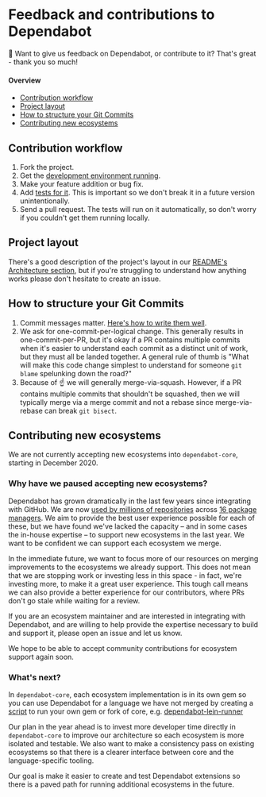 # Feedback and contributions to Dependabot

👋 Want to give us feedback on Dependabot, or contribute to it? That's great - thank you so much!

#### Overview

- [Contribution workflow](#contribution-workflow)
- [Project layout](#project-layout)
- [How to structure your Git Commits](#how-to-structure-your-git-commits)
- [Contributing new ecosystems](#contributing-new-ecosystems)

## Contribution workflow

1. Fork the project.
2. Get the [development environment running](README.md#getting-a-development-environment-running).
3. Make your feature addition or bug fix.
4. Add [tests for it](README.md#running-tests). This is important so we don't break it in a future version unintentionally.
5. Send a pull request. The tests will run on it automatically, so don't worry if you couldn't get them running locally.

## Project layout

There's a good description of the project's layout in our [README's Architecture section](README.md#architecture-and-code-layout), but if you're
struggling to understand how anything works please don't hesitate to create an issue.

## How to structure your Git Commits

1. Commit messages matter. [Here's how to write them well](https://cbea.ms/git-commit/).
2. We ask for one-commit-per-logical change. This generally results in one-commit-per-PR, but it's okay if a PR contains
   multiple commits when it's easier to understand each commit as a distinct unit of work, but they must all be landed together.
   A general rule of thumb is "What will make this code change simplest to understand for someone `git blame` spelunking down the road?"
3. Because of ☝️ we will generally merge-via-squash. However, if a PR contains multiple commits that shouldn't be squashed, then we will typically merge via a merge commit and not a rebase since merge-via-rebase can break `git bisect`.

## Contributing new ecosystems

We are not currently accepting new ecosystems into `dependabot-core`, starting in December 2020.

### Why have we paused accepting new ecosystems?

Dependabot has grown dramatically in the last few years since integrating with GitHub. We are now [used by millions of repositories](https://octoverse.github.com/#securing-software) across [16 package managers](https://docs.github.com/en/free-pro-team@latest/github/administering-a-repository/about-dependabot-version-updates#supported-repositories-and-ecosystems). We aim to provide the best user experience
possible for each of these, but we have found we've lacked the capacity – and in some cases the in-house expertise – to support new ecosystems in the last year. We want to be
confident we can support each ecosystem we merge.

In the immediate future, we want to focus more of our resources on merging improvements to the ecosystems we already support. This does not mean that we are stopping work or investing less in this space - in fact, we're investing more, to make it a great user experience. This tough call means we can also provide a better experience for our contributors, where PRs don't go stale while waiting for a review.

If you are an ecosystem maintainer and are interested in integrating with Dependabot, and are willing to help provide the expertise necessary to build and support it, please open an issue and let us know.

We hope to be able to accept community contributions for ecosystem support again soon.

### What's next?

In `dependabot-core`, each ecosystem implementation is in its own gem so you can use Dependabot for a language
we have not merged by creating a [script](https://github.com/dependabot/dependabot-script) to run your own gem or
fork of core, e.g. [dependabot-lein-runner](https://github.com/CGA1123/dependabot-lein-runner)

Our plan in the year ahead is to invest more developer time directly in `dependabot-core` to improve our architecture so
each ecosystem is more isolated and testable. We also want to make a consistency pass on existing ecosystems so that there
is a clearer interface between core and the language-specific tooling.

Our goal is make it easier to create and test Dependabot extensions so there is a paved path for running additional
ecosystems in the future.
